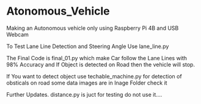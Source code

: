 # Atonomous_Vehicle
Making an Autonomous vehicle only using Raspberry Pi 4B and USB Webcam


To Test Lane Line Detection and Steering Angle Use lane_line.py

The Final Code is final_01.py which make Car follow the Lane Lines with 98% Accuracy and If Object is detected on Road then the vehicle will stop.

If You want to detect object use techable_machine.py for detection of obsticals on road some data images are in Inage Folder check it

Further Updates.
distance.py is juct for testing do not use it....
